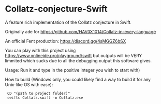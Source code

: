 # Collatz-conjecture-Swift
A feature rich implementation of the Collatz conjecture in Swift.

Originally ade for https://github.com/HAV0X1014/Collatz-in-every-language

An official Fent production: https://discord.gg/4sMGGZ6bSX

You can play with this project using https://www.onlineide.pro/playground/swift but outputs will be VERY limmited which sucks due to all the debugging output this software gives.

Usage: 
Run it and type in the positive integer you wish to start with)

How to build (Windows only, you could likely find a way to build it for any Unix-like OS with ease):
```
 CD "(path to project folder)"
 swiftc Collatz.swift -o Collatz.exe
 ```

